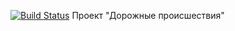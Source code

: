 [![Build Status](https://travis-ci.com/alexanderlebedev1989/accident.svg?branch=main)](https://travis-ci.com/alexanderlebedev1989/accident)
Проект "Дорожные происшествия"
